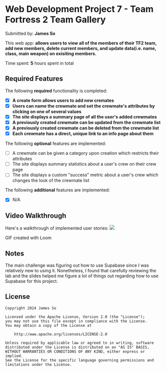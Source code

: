# Web Development Project 7 - Team Fortress 2 Team Gallery

Submitted by: **James So**

This web app: **allows users to view all of the members of their TF2 team, add new members, delete current members, and update data(i.e. name, class, main weapon) on exisiting members.**

Time spent: **5** hours spent in total

## Required Features

The following **required** functionality is completed:

- [x] **A create form allows users to add new cremates**
- [x] **Users can name the crewmate and set the crewmate's attributes by clicking on one of several values**
- [x] **The site displays a summary page of all the user's added crewmates**
- [x] **A previously created crewmate can be updated from the crewmate list**
- [x] **A previously created crewmate can be deleted from the crewmate list**
- [x] **Each crewmate has a direct, unique link to an info page about them**

The following **optional** features are implemented:

- [ ] A crewmate can be given a category upon creation which restricts their attributes
- [ ] The site displays summary statistics about a user's crew on their crew page 
- [ ] The site displays a custom "success" metric about a user's crew which changes the look of the crewmate list

The following **additional** features are implemented:

* [x] N/A

## Video Walkthrough

Here's a walkthrough of implemented user stories:
    <a href="https://www.loom.com/share/7ee174a3d0be4c149f240d4ba08e1793">
      <img style="max-width:300px;" src="https://cdn.loom.com/sessions/thumbnails/7ee174a3d0be4c149f240d4ba08e1793-with-play.gif">
    </a>

<!-- Replace this with whatever GIF tool you used! -->
GIF created with Loom  
<!-- Recommended tools:
[Kap](https://getkap.co/) for macOS
[ScreenToGif](https://www.screentogif.com/) for Windows
[peek](https://github.com/phw/peek) for Linux. -->

## Notes

The main challenge was figuring out how to use Supabase since I was relatively new to using it. Nonetheless, I found that carefully reviewing the lab and the slides helped me figure a lot of things out regarding how to use Supabase for this project.

## License

    Copyright 2024 James So

    Licensed under the Apache License, Version 2.0 (the "License");
    you may not use this file except in compliance with the License.
    You may obtain a copy of the License at

        http://www.apache.org/licenses/LICENSE-2.0

    Unless required by applicable law or agreed to in writing, software
    distributed under the License is distributed on an "AS IS" BASIS,
    WITHOUT WARRANTIES OR CONDITIONS OF ANY KIND, either express or implied.
    See the License for the specific language governing permissions and
    limitations under the License.
